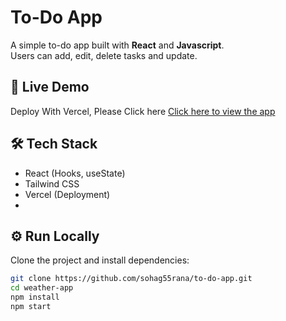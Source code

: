 # To-Do App

A simple to-do app built with **React** and **Javascript**.  
Users can add, edit, delete tasks and update.

## 🚀 Live Demo
Deploy With Vercel, Please Click here
[Click here to view the app](https://to-do-app-nine-pink.vercel.app/)

## 🛠️ Tech Stack
- React (Hooks, useState)
- Tailwind CSS
- Vercel (Deployment)
- 
## ⚙️ Run Locally
Clone the project and install dependencies:

```bash
git clone https://github.com/sohag55rana/to-do-app.git
cd weather-app
npm install
npm start

